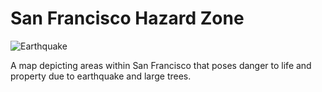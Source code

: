 # San Francisco Hazard Zone

![Earthquake](https://user-images.githubusercontent.com/21320677/136145517-3b7d0609-8cdc-4d66-8791-c1d0b2083cf5.png)

A map depicting areas within San Francisco that poses danger to life and property due to earthquake and large trees.
